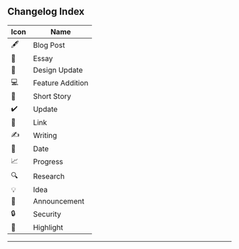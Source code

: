 ## Changelog Index
| Icon     | Name                       |
|----------|----------------------------|
| 🖋️        | Blog Post                  |
| 📖        | Essay                      |
| 🎨        | Design Update              |
| 💻        | Feature Addition            |
| 📄        | Short Story                |
| ✔️        | Update                     |
| 🔗        | Link                       |
| ✍️        | Writing                    |
| 📅        | Date                       |
| 📈        | Progress                   |
| 🔍        | Research                   |
| 💡        | Idea                       |
| 📣        | Announcement               |
| 🔒        | Security                   |
| 🌟        | Highlight                  |
---
